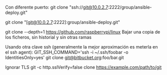 Con diferente puerto:
git clone "ssh://git@10.0.2.7:2222/group/ansible-deploy.git"

git clone "[git@10.0.2.7:2222]:group/ansible-deploy.git"


git clone --depth=1 https://github.com/raspberrypi/linux
Bajar una copia de los ficheros, sin historial y sin otras ramas


Usando otra clave ssh (generalmente la mejor aproximación es meterla en el ssh agent):
GIT_SSH_COMMAND='ssh -i ~/.ssh/foobar -o IdentitiesOnly=yes' git clone git@bitbucket.org:foo/bar.git



Ignorar TLS
git -c http.sslVerify=false clone https://example.com/path/to/git
